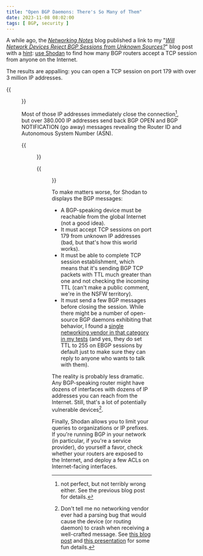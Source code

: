 ```yaml
---
title: "Open BGP Daemons: There's So Many of Them"
date: 2023-11-08 08:02:00
tags: [ BGP, security ]
---
```

A while ago, the *[Networking Notes](https://blog.computer-networking.info/)* blog published a link to my "*[Will Network Devices Reject BGP Sessions from Unknown Sources?](https://blog.ipspace.net/2023/10/reject-unknown-bgp-session.html)*" blog post with a [hint](https://blog.computer-networking.info/bgp-h3/): [use Shodan](https://www.shodan.io/search?query=port%3A179+product%3A%22BGP%22) to find how many BGP routers accept a TCP session from anyone on the Internet.

The results are appalling: you can open a TCP session on port 179 with over 3 million IP addresses.

{{<figure src="/2023/11/shodan-179.png" caption="A report on Shodan opening TCP session to port 179">}} 
<!--more-->
Most of those IP addresses immediately close the connection[^NP], but over 380.000 IP addresses send back BGP OPEN and BGP NOTIFICATION (go away) messages revealing the Router ID and Autonomous System Number (ASN).

[^NP]: not perfect, but not terribly wrong either. See the previous blog post for details.

{{<figure src="/2023/11/shodan-bgp.png" caption="Shodan got BGP messages from 380.000 IP addresses">}}

{{<figure src="/2023/11/shodan-router-id.png" caption="Did you know Telecom Italia uses private IP addresses for router IDs?">}}

To make matters worse, for Shodan to displays the BGP messages:

-   A BGP-speaking device must be reachable from the global Internet (not a good idea).
-   It must accept TCP sessions on port 179 from unknown IP addresses (bad, but that's how this world works).
-   It must be able to complete TCP session establishment, which means that it's sending BGP TCP packets with TTL much greater than one and not checking the incoming TTL (can't make a public comment, we're in the NSFW territory).
-   It must send a few BGP messages before closing the session. While there might be a number of open-source BGP daemons exhibiting that behavior, I found a [single networking vendor in that category in my tests](/2023/10/reject-unknown-bgp-session.html#ugly) (and yes, they do set TTL to 255 on EBGP sessions by default just to make sure they can reply to anyone who wants to talk with them).
  
The reality is probably less dramatic. Any BGP-speaking router might have dozens of interfaces with dozens of IP addresses you can reach from the Internet. Still, that's a lot of potentially vulnerable devices[^FUD].

[^FUD]: Don't tell me no networking vendor ever had a parsing bug that would cause the device (or routing daemon) to crash when receiving a well-crafted message. See [this blog post](https://blog.benjojo.co.uk/post/bgp-path-attributes-grave-error-handling) and [this presentation](https://www.blackhat.com/us-23/briefings/schedule/index.html#route-to-bugs-analyzing-the-security-of-bgp-message-parsing-32162) for some fun details.

Finally, Shodan allows you to limit your queries to organizations or IP prefixes. If you're running BGP in your network (in particular, if you're a service provider), do yourself a favor, check whether your routers are exposed to the Internet, and deploy a few ACLs on Internet-facing interfaces.
